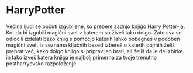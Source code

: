 # HarryPotter

Večina ljudi se počuti izgubljene, ko prebere zadnjo knjigo Harry Potter-ja. 
Kot da bi izgubili magični svet v katerem so živeli tako dolgo. Zato sva se odločili izdelati bazo
knjig s pomočjo katerih lahko pobegneš v podoben magični svet.
Iz seznama ključnih besed izbereš o katerih pojmih želiš prebrat več, kako dolgo knjigo si pripravljen brati, ali želiš da je del zbirke... 
in tako izveš katera knjiga je najbolj primerna za tvoje trenutno postharryevsko razpoloženje.